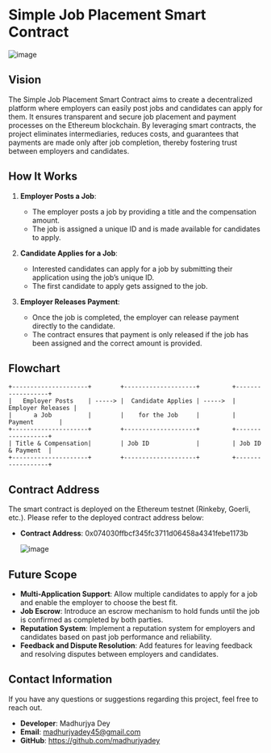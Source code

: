 # Simple Job Placement Smart Contract

![image](https://github.com/user-attachments/assets/57c50f1c-b7bd-410a-adf1-1e0105001907)

## Vision
The Simple Job Placement Smart Contract aims to create a decentralized platform where employers can easily post jobs and candidates can apply for them. It ensures transparent and secure job placement and payment processes on the Ethereum blockchain. By leveraging smart contracts, the project eliminates intermediaries, reduces costs, and guarantees that payments are made only after job completion, thereby fostering trust between employers and candidates.

## How It Works
1. **Employer Posts a Job**: 
   - The employer posts a job by providing a title and the compensation amount.
   - The job is assigned a unique ID and is made available for candidates to apply.

2. **Candidate Applies for a Job**:
   - Interested candidates can apply for a job by submitting their application using the job’s unique ID.
   - The first candidate to apply gets assigned to the job.

3. **Employer Releases Payment**:
   - Once the job is completed, the employer can release payment directly to the candidate.
   - The contract ensures that payment is only released if the job has been assigned and the correct amount is provided.

## Flowchart

```plaintext
+---------------------+        +--------------------+         +------------------+
|   Employer Posts    | -----> |  Candidate Applies | ----->  | Employer Releases |
|      a Job          |        |    for the Job     |         |     Payment       |
+---------------------+        +--------------------+         +------------------+
| Title & Compensation|        | Job ID             |         | Job ID & Payment  |
+---------------------+        +--------------------+         +------------------+
```

## Contract Address
The smart contract is deployed on the Ethereum testnet (Rinkeby, Goerli, etc.). Please refer to the deployed contract address below:

- **Contract Address**: 0x074030ffbcf345fc3711d06458a4341febe1173b

  ![image](https://github.com/user-attachments/assets/f01a903a-f677-4688-a5b8-437c7451854d)


## Future Scope
- **Multi-Application Support**: Allow multiple candidates to apply for a job and enable the employer to choose the best fit.
- **Job Escrow**: Introduce an escrow mechanism to hold funds until the job is confirmed as completed by both parties.
- **Reputation System**: Implement a reputation system for employers and candidates based on past job performance and reliability.
- **Feedback and Dispute Resolution**: Add features for leaving feedback and resolving disputes between employers and candidates.

## Contact Information
If you have any questions or suggestions regarding this project, feel free to reach out.

- **Developer**: Madhurjya Dey
- **Email**: madhurjyadey45@gmail.com
- **GitHub**: https://github.com/madhurjyadey

